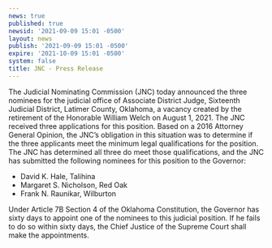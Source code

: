 ```yaml
---
news: true
published: true
newsid: '2021-09-09 15:01 -0500'
layout: news
publish: '2021-09-09 15:01 -0500'
expire: '2021-10-09 15:01 -0500'
system: false
title: JNC - Press Release
---
```

The Judicial Nominating Commission (JNC) today announced the three nominees for the judicial office of Associate District Judge, Sixteenth Judicial District, Latimer County, Oklahoma, a vacancy created by the retirement of the Honorable William Welch on August 1, 2021. The JNC received three applications for this position. Based on a 2016 Attorney General Opinion, the JNC’s obligation in this situation was to determine if the three applicants meet the minimum legal qualifications for the position. The JNC has determined all three do meet those qualifications, and the JNC has submitted the following nominees for this position to the Governor:

- David K. Hale, Talihina
- Margaret S. Nicholson, Red Oak
- Frank N. Raunikar, Wilburton

Under Article 7B Section 4 of the Oklahoma Constitution, the Governor has sixty days to appoint one of the nominees to this judicial position. If he fails to do so within sixty days, the Chief Justice of the Supreme Court shall make the appointments.

